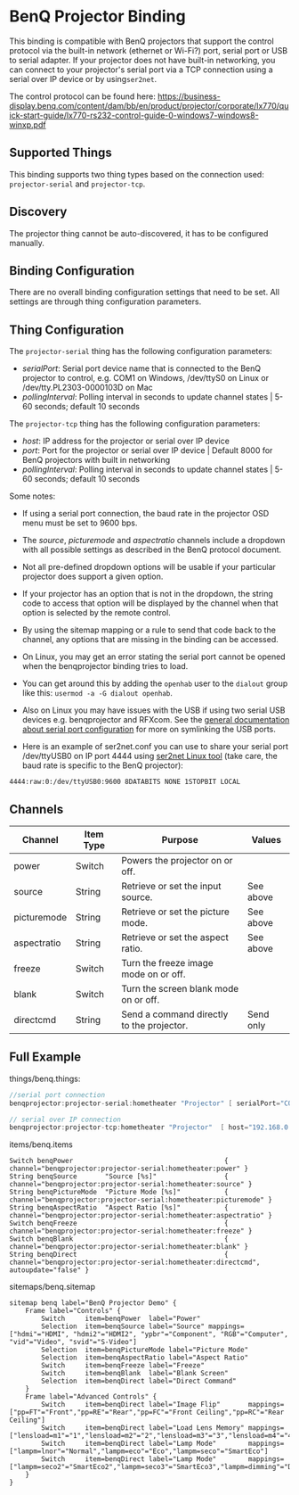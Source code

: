 # BenQ Projector Binding

This binding is compatible with BenQ projectors that support the control protocol via the built-in network (ethernet or Wi-Fi?) port, serial port or USB to serial adapter.
If your projector does not have built-in networking, you can connect to your projector's serial port via a TCP connection using a serial over IP device or by using`ser2net`.  

The control protocol can be found here: https://business-display.benq.com/content/dam/bb/en/product/projector/corporate/lx770/quick-start-guide/lx770-rs232-control-guide-0-windows7-windows8-winxp.pdf

## Supported Things

This binding supports two thing types based on the connection used: `projector-serial` and `projector-tcp`.

## Discovery

The projector thing cannot be auto-discovered, it has to be configured manually.

## Binding Configuration

There are no overall binding configuration settings that need to be set.
All settings are through thing configuration parameters.

## Thing Configuration

The `projector-serial` thing has the following configuration parameters:

- _serialPort_: Serial port device name that is connected to the BenQ projector to control, e.g. COM1 on Windows, /dev/ttyS0 on Linux or /dev/tty.PL2303-0000103D on Mac
- _pollingInterval_: Polling interval in seconds to update channel states | 5-60 seconds; default 10 seconds

The `projector-tcp` thing has the following configuration parameters:

- _host_: IP address for the projector or serial over IP device
- _port_: Port for the projector or serial over IP device | Default 8000 for BenQ projectors with built in networking
- _pollingInterval_: Polling interval in seconds to update channel states | 5-60 seconds; default 10 seconds

Some notes:

* If using a serial port connection, the baud rate in the projector OSD menu must be set to 9600 bps.
* The _source_, _picturemode_ and _aspectratio_ channels include a dropdown with all possible settings as described in the BenQ protocol document.
* Not all pre-defined dropdown options will be usable if your particular projector does support a given option.
* If your projector has an option that is not in the dropdown, the string code to access that option will be displayed by the channel when that option is selected by the remote control.
* By using the sitemap mapping or a rule to send that code back to the channel, any options that are missing in the binding can be accessed.

* On Linux, you may get an error stating the serial port cannot be opened when the benqprojector binding tries to load.
* You can get around this by adding the `openhab` user to the `dialout` group like this: `usermod -a -G dialout openhab`.
* Also on Linux you may have issues with the USB if using two serial USB devices e.g. benqprojector and RFXcom. See the [general documentation about serial port configuration](/docs/administration/serial.html) for more on symlinking the USB ports.
* Here is an example of ser2net.conf you can use to share your serial port /dev/ttyUSB0 on IP port 4444 using [ser2net Linux tool](https://sourceforge.net/projects/ser2net/) (take care, the baud rate is specific to the BenQ projector):

```
4444:raw:0:/dev/ttyUSB0:9600 8DATABITS NONE 1STOPBIT LOCAL
```

## Channels

| Channel            | Item Type | Purpose                                             | Values    | 
| ------------------ | --------- | --------------------------------------------------- | --------- | 
| power              | Switch    | Powers the projector on or off.                     |           | 
| source             | String    | Retrieve or set the input source.                   | See above | 
| picturemode        | String    | Retrieve or set the picture mode.                   | See above | 
| aspectratio        | String    | Retrieve or set the aspect ratio.                   | See above | 
| freeze             | Switch    | Turn the freeze image mode on or off.               |           | 
| blank              | Switch    | Turn the screen blank mode on or off.               |           | 
| directcmd          | String    | Send a command directly to the projector.           | Send only | 

## Full Example

things/benq.things:

```java
//serial port connection
benqprojector:projector-serial:hometheater "Projector" [ serialPort="COM5", pollingInterval=10 ]

// serial over IP connection
benqprojector:projector-tcp:hometheater "Projector"  [ host="192.168.0.10", port=8000, pollingInterval=10 ]

```

items/benq.items

```
Switch benqPower                                      { channel="benqprojector:projector-serial:hometheater:power" }
String benqSource       "Source [%s]"                 { channel="benqprojector:projector-serial:hometheater:source" }
String benqPictureMode  "Picture Mode [%s]"           { channel="benqprojector:projector-serial:hometheater:picturemode" }
String benqAspectRatio  "Aspect Ratio [%s]"           { channel="benqprojector:projector-serial:hometheater:aspectratio" }
Switch benqFreeze                                     { channel="benqprojector:projector-serial:hometheater:freeze" }
Switch benqBlank                                      { channel="benqprojector:projector-serial:hometheater:blank" }
String benqDirect                                     { channel="benqprojector:projector-serial:hometheater:directcmd", autoupdate="false" }
```

sitemaps/benq.sitemap

```
sitemap benq label="BenQ Projector Demo" {
    Frame label="Controls" {
        Switch     item=benqPower  label="Power"
        Selection  item=benqSource label="Source" mappings=["hdmi"="HDMI", "hdmi2"="HDMI2", "ypbr"="Component", "RGB"="Computer", "vid"="Video", "svid"="S-Video"]
        Selection  item=benqPictureMode label="Picture Mode"
        Selection  item=benqAspectRatio label="Aspect Ratio"
        Switch     item=benqFreeze label="Freeze"
        Switch     item=benqBlank  label="Blank Screen"
        Selection  item=benqDirect label="Direct Command"
    }
    Frame label="Advanced Controls" {
        Switch     item=benqDirect label="Image Flip"       mappings=["pp=FT"="Front","pp=RE"="Rear","pp=FC"="Front Ceiling","pp=RC"="Rear Ceiling"]
        Switch     item=benqDirect label="Load Lens Memory" mappings=["lensload=m1"="1","lensload=m2"="2","lensload=m3"="3","lensload=m4"="4"]
        Switch     item=benqDirect label="Lamp Mode"        mappings=["lampm=lnor"="Normal","lampm=eco"="Eco","lampm=seco"="SmartEco"]
        Switch     item=benqDirect label="Lamp Mode"        mappings=["lampm=seco2"="SmartEco2","lampm=seco3"="SmartEco3","lampm=dimming"="Dimming","lampm=custom"="Custom"]
    }
}
```
